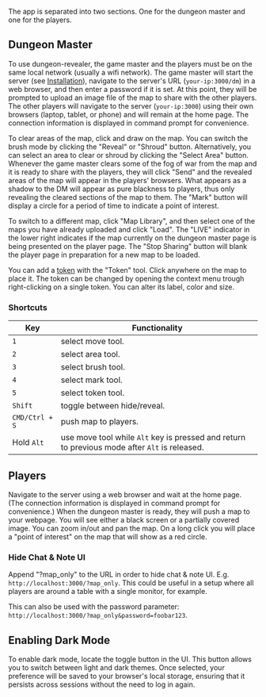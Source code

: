 The app is separated into two sections. One for the dungeon master and one for the players.

## Dungeon Master

To use dungeon-revealer, the game master and the players must be on the same local network (usually a wifi network). The game master will start the server (see [Installation](https://github.com/dungeon-revealer/dungeon-revealer/wiki/Install)), navigate to the server's URL (`your-ip:3000/dm`) in a web browser, and then enter a password if it is set. At this point, they will be prompted to upload an image file of the map to share with the other players. The other players will navigate to the server (`your-ip:3000`) using their own browsers (laptop, tablet, or phone) and will remain at the home page. The connection information is displayed in command prompt for convenience.

To clear areas of the map, click and draw on the map. You can switch the brush mode by clicking the "Reveal" or "Shroud" button. Alternatively, you can select an area to clear or shroud by clicking the "Select Area" button. Whenever the game master clears some of the fog of war from the map and it is ready to share with the players, they will click "Send" and the revealed areas of the map will appear in the players' browsers. What appears as a shadow to the DM will appear as pure blackness to players, thus only revealing the cleared sections of the map to them. The "Mark" button will display a circle for a period of time to indicate a point of interest.

To switch to a different map, click "Map Library", and then select one of the maps you have already uploaded and click "Load". The "LIVE" indicator in the lower right indicates if the map currently on the dungeon master page is being presented on the player page. The "Stop Sharing" button will blank the player page in preparation for a new map to be loaded.

You can add a [token](https://github.com/dungeon-revealer/dungeon-revealer/wiki/Tokens) with the "Token" tool. Click anywhere on the map to place it. The token can be changed by opening the context menu trough right-clicking on a single token. You can alter its label, color and size.

### Shortcuts

| Key            | Functionality                                                                                 |
| -------------- | --------------------------------------------------------------------------------------------- |
| `1`            | select move tool.                                                                             |
| `2`            | select area tool.                                                                             |
| `3`            | select brush tool.                                                                            |
| `4`            | select mark tool.                                                                             |
| `5`            | select token tool.                                                                            |
| `Shift`        | toggle between hide/reveal.                                                                   |
| `CMD/Ctrl + S` | push map to players.                                                                          |
| Hold `Alt`     | use move tool while `Alt` key is pressed and return to previous mode after `Alt` is released. |

## Players

Navigate to the server using a web browser and wait at the home page. (The connection information is displayed in command prompt for convenience.) When the dungeon master is ready, they will push a map to your webpage. You will see either a black screen or a partially covered image. You can zoom in/out and pan the map. On a long click you will place a "point of interest" on the map that will show as a red circle.

### Hide Chat & Note UI

Append "?map_only" to the URL in order to hide chat & note UI. E.g. `http://localhost:3000/?map_only`. This could be useful in a setup where all players are around a table with a single monitor, for example.

This can also be used with the password parameter: `http://localhost:3000/?map_only&password=foobar123`.

## Enabling Dark Mode

To enable dark mode, locate the toggle button in the UI. This button allows you to switch between light and dark themes. Once selected, your preference will be saved to your browser's local storage, ensuring that it persists across sessions without the need to log in again.
